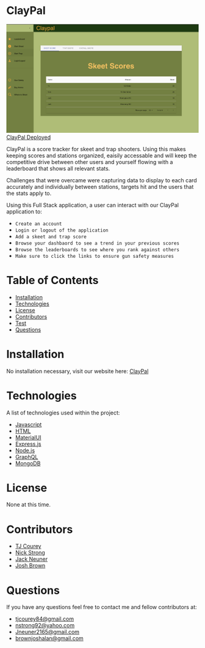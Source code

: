 # ClayPal

![Screenshot](client/src/components/img/cpscreenshoot.png)
[ClayPal Deployed]()

ClayPal is a score tracker for skeet and trap shooters. Using this makes keeping scores and stations organized, eaisily accessable and will keep the competitive drive between other users and yourself flowing with a leaderboard that shows all relevant stats.

Challenges that were overcame were capturing data to display to each card accurately and individually between stations, targets hit and the users that the stats apply to.

Using this Full Stack application, a user can interact with our ClayPal application to:

- `Create an account`
- `Login or logout of the application`
- `Add a skeet and trap score`
- `Browse your dashbaord to see a trend in your previous scores`
- `Browse the leaderboards to see where you rank against others`
- `Make sure to click the links to ensure gun safety measures`

# Table of Contents

- [Installation](#installation)
- [Technologies](#technologies)
- [License](#license)
- [Contributors](#contributors)
- [Test](#tests)
- [Questions](#questions)

# Installation

No installation necessary, visit our website here:
[ClayPal]()

# Technologies

A list of technologies used within the project:

- [Javascript](https://www.javascript.com/)
- [HTML](https://html.com/)
- [MaterialUI](https://material-ui.com/)
- [Express.js](https://expressjs.com/)
- [Node.js](https://nodejs.org/en/)
- [GraphQL](https://graphql.org/)
- [MongoDB](https://www.mongodb.com/)

# License

None at this time.

# Contributors

- [TJ Courey](https://github.com/TJCourey)
- [Nick Strong](https://github.com/strong-one)
- [Jack Neuner](https://github.com/jneuner21)
- [Josh Brown](https://github.com/Brownies-SE)

# Questions

If you have any questions feel free to contact me and fellow contributors at:

- tjcourey84@gmail.com
- nstrong92@yahoo.com
- Jneuner2165@gmail.com
- brownjoshalan@gmail.com
